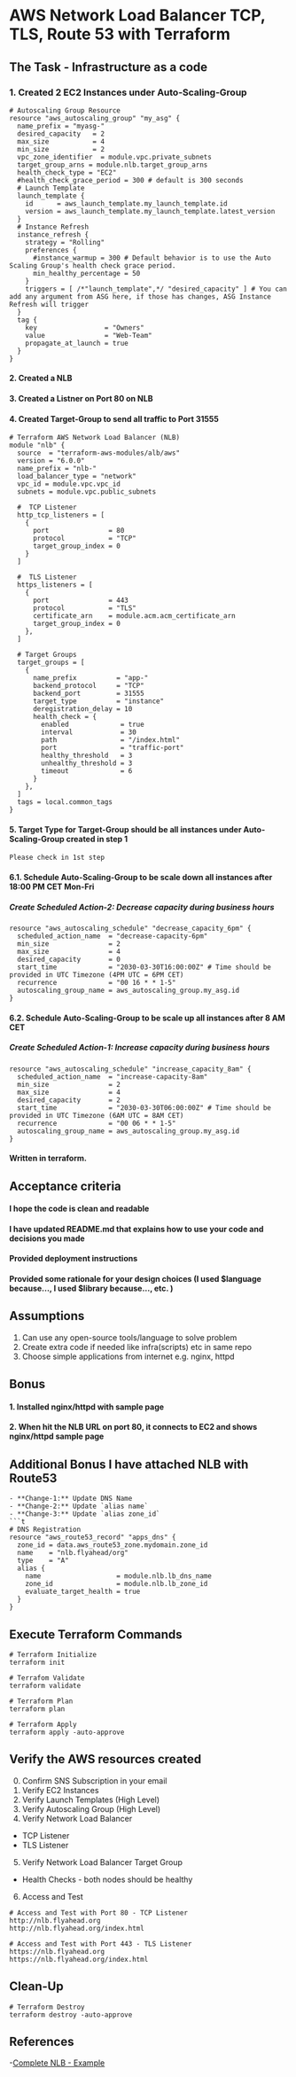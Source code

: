 # AWS Network Load Balancer TCP, TLS, Route 53 with Terraform
## The Task - Infrastructure as a code
### 1. Created 2 EC2 Instances under Auto-Scaling-Group
```
# Autoscaling Group Resource
resource "aws_autoscaling_group" "my_asg" {
  name_prefix = "myasg-"
  desired_capacity   = 2
  max_size           = 4
  min_size           = 2
  vpc_zone_identifier  = module.vpc.private_subnets
  target_group_arns = module.nlb.target_group_arns
  health_check_type = "EC2"
  #health_check_grace_period = 300 # default is 300 seconds  
  # Launch Template
  launch_template {
    id      = aws_launch_template.my_launch_template.id
    version = aws_launch_template.my_launch_template.latest_version
  }
  # Instance Refresh
  instance_refresh {
    strategy = "Rolling"
    preferences {
      #instance_warmup = 300 # Default behavior is to use the Auto Scaling Group's health check grace period.
      min_healthy_percentage = 50
    }
    triggers = [ /*"launch_template",*/ "desired_capacity" ] # You can add any argument from ASG here, if those has changes, ASG Instance Refresh will trigger
  }  
  tag {
    key                 = "Owners"
    value               = "Web-Team"
    propagate_at_launch = true
  }      
}

```
#### 2. Created a NLB
#### 3. Created a Listner on Port 80 on NLB
#### 4. Created Target-Group to send all traffic to Port 31555
```
# Terraform AWS Network Load Balancer (NLB)
module "nlb" {
  source  = "terraform-aws-modules/alb/aws"
  version = "6.0.0"
  name_prefix = "nlb-"
  load_balancer_type = "network"
  vpc_id = module.vpc.vpc_id
  subnets = module.vpc.public_subnets
  
  #  TCP Listener 
  http_tcp_listeners = [
    {
      port               = 80
      protocol           = "TCP"
      target_group_index = 0
    }
  ]

  #  TLS Listener
  https_listeners = [
    {
      port               = 443
      protocol           = "TLS"
      certificate_arn    = module.acm.acm_certificate_arn
      target_group_index = 0
    },
  ]

  # Target Groups 
  target_groups = [
    {
      name_prefix          = "app-"
      backend_protocol     = "TCP"
      backend_port         = 31555
      target_type          = "instance"
      deregistration_delay = 10
      health_check = {
        enabled             = true
        interval            = 30
        path                = "/index.html"
        port                = "traffic-port"
        healthy_threshold   = 3
        unhealthy_threshold = 3
        timeout             = 6
      }
    },
  ]
  tags = local.common_tags
}
```
#### 5. Target Type for Target-Group should be all instances under Auto-Scaling-Group created in step 1
```
Please check in 1st step
```
#### 6.1. Schedule Auto-Scaling-Group to be scale down all instances after 18:00 PM CET Mon-Fri
##### Create Scheduled Action-2: Decrease capacity during business hours
```
resource "aws_autoscaling_schedule" "decrease_capacity_6pm" {
  scheduled_action_name  = "decrease-capacity-6pm"
  min_size               = 2
  max_size               = 4
  desired_capacity       = 0
  start_time             = "2030-03-30T16:00:00Z" # Time should be provided in UTC Timezone (4PM UTC = 6PM CET)
  recurrence             = "00 16 * * 1-5"
  autoscaling_group_name = aws_autoscaling_group.my_asg.id
}
```
#### 6.2. Schedule Auto-Scaling-Group to be scale up all instances after 8 AM CET
##### Create Scheduled Action-1: Increase capacity during business hours
```
resource "aws_autoscaling_schedule" "increase_capacity_8am" {
  scheduled_action_name  = "increase-capacity-8am"
  min_size               = 2
  max_size               = 4
  desired_capacity       = 2
  start_time             = "2030-03-30T06:00:00Z" # Time should be provided in UTC Timezone (6AM UTC = 8AM CET)
  recurrence             = "00 06 * * 1-5"
  autoscaling_group_name = aws_autoscaling_group.my_asg.id 
}
```
#### Written in terraform.

## Acceptance criteria
#### I hope the code is clean and readable
#### I have updated README.md that explains how to use your code and decisions you made
#### Provided deployment instructions
#### Provided some rationale for your design choices (I used $language because..., I used $library because..., etc. )
## Assumptions
1. Can use any open-source tools/language to solve problem
2. Create extra code if needed like infra(scripts) etc in same repo
3. Choose simple applications from internet e.g. nginx, httpd

## Bonus
#### 1. Installed nginx/httpd with sample page
#### 2. When hit the NLB URL on port 80, it connects to EC2 and shows nginx/httpd sample page


## Additional Bonus I have attached NLB with Route53
```
- **Change-1:** Update DNS Name
- **Change-2:** Update `alias name`
- **Change-3:** Update `alias zone_id` 
```t
# DNS Registration 
resource "aws_route53_record" "apps_dns" {
  zone_id = data.aws_route53_zone.mydomain.zone_id 
  name    = "nlb.flyahead/org"
  type    = "A"
  alias {
    name                   = module.nlb.lb_dns_name
    zone_id                = module.nlb.lb_zone_id
    evaluate_target_health = true
  }  
}
```
## Execute Terraform Commands
```t
# Terraform Initialize
terraform init

# Terrafom Validate
terraform validate

# Terraform Plan
terraform plan

# Terraform Apply
terraform apply -auto-approve
```
## Verify the AWS resources created
0. Confirm SNS Subscription in your email
1. Verify EC2 Instances
2. Verify Launch Templates (High Level)
3. Verify Autoscaling Group (High Level)
4. Verify Network Load Balancer 
  - TCP Listener
  - TLS Listener
5. Verify Network Load Balancer Target Group 
  - Health Checks - both nodes should be healthy
6. Access and Test
```t
# Access and Test with Port 80 - TCP Listener
http://nlb.flyahead.org
http://nlb.flyahead.org/index.html

# Access and Test with Port 443 - TLS Listener
https://nlb.flyahead.org
https://nlb.flyahead.org/index.html

```
## Clean-Up
```t
# Terraform Destroy
terraform destroy -auto-approve

```
## References
-[Complete NLB - Example](https://registry.terraform.io/modules/terraform-aws-modules/alb/aws/latest/examples/complete-nlb)
